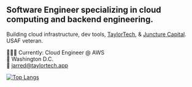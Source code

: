 ## Software Engineer specializing in cloud computing and backend engineering.

Building cloud infrastructure, dev tools, [TaylorTech](https://taylortech.app), & [Juncture Capital](https://juncture.capital). </br>
USAF veteran.

👨🏽‍💻 Currently: Cloud Engineer @ AWS </br>
📍 Washington D.C.  
📧 jarred@taylortech.app

[![Top Langs](https://github-readme-stats.vercel.app/api/top-langs/?username=jtaylortech&layout=compact&theme=dark)](https://github.com/jtaylortech)
